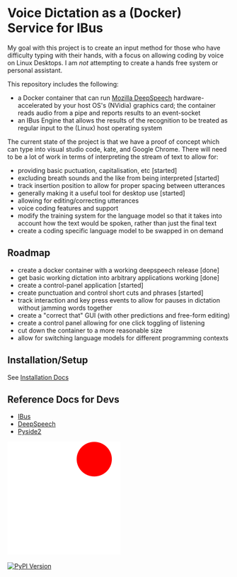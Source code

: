 # Voice Dictation as a (Docker) Service for IBus

My goal with this project is to create an input method for those who
have difficulty typing with their hands, with a focus on allowing
coding by voice on Linux Desktops. I am *not* attempting to create a
hands free system or personal assistant.

This repository includes the following:

* a Docker container that can run [Mozilla DeepSpeech](https://github.com/mozilla/DeepSpeech) hardware-accelerated by your
  host OS's (NVidia) graphics card; the container reads audio from a pipe and
  reports results to an event-socket
* an IBus Engine that allows the results of the recognition to be treated as
  regular input to the (Linux) host operating system

The current state of the project is that we have a proof of concept
which can type into visual studio code, kate, and Google Chrome. There will need to be a lot of
work in terms of interpreting the stream of text to allow for:

* providing basic puctuation, capitalisation, etc [started]
* excluding breath sounds and the like from being interpreted [started]
* track insertion position to allow for proper spacing between utterances 
* generally making it a useful tool for desktop use [started]
* allowing for editing/correcting utterances
* voice coding features and support 
* modify the training system for the language model so that it takes into account 
  how the text would be spoken,  rather than just the final text
* create a coding specific  language model to be swapped  in on demand 

## Roadmap

* create a docker container with a working deepspeech release [done]
* get basic working dictation into arbitrary applications working [done]
* create a control-panel application [started]
* create punctuation and control short cuts and phrases  [started]
* track interaction and key press events to allow for pauses in dictation 
  without jamming words together
* create a "correct that" GUI (with other predictions and free-form editing)
* create a control panel allowing for one click toggling of listening
* cut down the container to a more reasonable size
* allow for switching language models for different programming contexts

## Installation/Setup

See [Installation Docs](./docs/installation.rst)

## Reference Docs for Devs

* [IBus](https://lazka.github.io/pgi-docs/IBus-1.0/index.html)
* [DeepSpeech](https://deepspeech.readthedocs.io/en/latest/Python-API.html)
* [Pyside2](https://doc.qt.io/qtforpython/modules.html)

![RecogPipe Icon](https://raw.githubusercontent.com/mcfletch/deepspeech-docker/master/recogpipe/static/panel-icon-recording.svg)

[![PyPI Version](https://img.shields.io/pypi/v/recogpipe.svg)](https://pypi.python.org/pypi/recogpipe)

